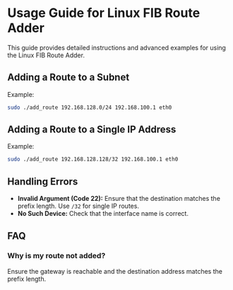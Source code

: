 # Usage Guide for Linux FIB Route Adder

This guide provides detailed instructions and advanced examples for using the Linux FIB Route Adder.

## Adding a Route to a Subnet
Example:
```bash
sudo ./add_route 192.168.128.0/24 192.168.100.1 eth0
```

## Adding a Route to a Single IP Address
Example:
```bash
sudo ./add_route 192.168.128.128/32 192.168.100.1 eth0
```
## Handling Errors
- **Invalid Argument (Code 22):** Ensure that the destination matches the prefix length. Use `/32` for single IP routes.
- **No Such Device:** Check that the interface name is correct.

## FAQ
### Why is my route not added?
Ensure the gateway is reachable and the destination address matches the prefix length.
